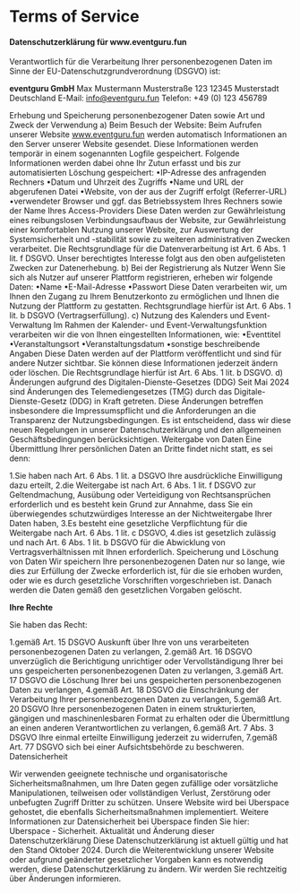 # Terms of Service

<h4>Datenschutzerklärung für www.eventguru.fun</h4>

Verantwortlich für die Verarbeitung Ihrer personenbezogenen Daten im Sinne der EU-Datenschutzgrundverordnung (DSGVO) ist:

<b>eventguru GmbH</b>
Max Mustermann
Musterstraße 123
12345 Musterstadt
Deutschland
E-Mail: info@eventguru.fun
Telefon: +49 (0) 123 456789

Erhebung und Speicherung personenbezogener Daten sowie Art und Zweck der Verwendung
a) Beim Besuch der Website:
Beim Aufrufen unserer Website www.eventguru.fun werden automatisch Informationen an den Server unserer Website gesendet. Diese Informationen werden temporär in einem sogenannten Logfile gespeichert. Folgende Informationen werden dabei ohne Ihr Zutun erfasst und bis zur automatisierten Löschung gespeichert:
•IP-Adresse des anfragenden Rechners
•Datum und Uhrzeit des Zugriffs
•Name und URL der abgerufenen Datei
•Website, von der aus der Zugriff erfolgt (Referrer-URL)
•verwendeter Browser und ggf. das Betriebssystem Ihres Rechners sowie der Name Ihres Access-Providers
Diese Daten werden zur Gewährleistung eines reibungslosen Verbindungsaufbaus der Website, zur Gewährleistung einer komfortablen Nutzung unserer Website, zur Auswertung der Systemsicherheit und -stabilität sowie zu weiteren administrativen Zwecken verarbeitet. Die Rechtsgrundlage für die Datenverarbeitung ist Art. 6 Abs. 1 lit. f DSGVO. Unser berechtigtes Interesse folgt aus den oben aufgelisteten Zwecken zur Datenerhebung.
b) Bei der Registrierung als Nutzer
Wenn Sie sich als Nutzer auf unserer Plattform registrieren, erheben wir folgende Daten:
•Name
•E-Mail-Adresse
•Passwort
Diese Daten verarbeiten wir, um Ihnen den Zugang zu Ihrem Benutzerkonto zu ermöglichen und Ihnen die Nutzung der Plattform zu gestatten. Rechtsgrundlage hierfür ist Art. 6 Abs. 1 lit. b DSGVO (Vertragserfüllung).
c) Nutzung des Kalenders und Event-Verwaltung
Im Rahmen der Kalender- und Event-Verwaltungsfunktion verarbeiten wir die von Ihnen eingestellten Informationen, wie:
•Eventtitel
•Veranstaltungsort
•Veranstaltungsdatum
•sonstige beschreibende Angaben
Diese Daten werden auf der Plattform veröffentlicht und sind für andere Nutzer sichtbar. Sie können diese Informationen jederzeit ändern oder löschen. Die Rechtsgrundlage hierfür ist Art. 6 Abs. 1 lit. b DSGVO.
d) Änderungen aufgrund des Digitalen-Dienste-Gesetzes (DDG)
Seit Mai 2024 sind Änderungen des Telemediengesetzes (TMG) durch das Digitale-Dienste-Gesetz (DDG) in Kraft getreten. Diese Änderungen betreffen insbesondere die Impressumspflicht und die Anforderungen an die Transparenz der Nutzungsbedingungen. Es ist entscheidend, dass wir diese neuen Regelungen in unserer Datenschutzerklärung und den allgemeinen Geschäftsbedingungen berücksichtigen.
Weitergabe von Daten
Eine Übermittlung Ihrer persönlichen Daten an Dritte findet nicht statt, es sei denn:

1.Sie haben nach Art. 6 Abs. 1 lit. a DSGVO Ihre ausdrückliche Einwilligung dazu erteilt,
2.die Weitergabe ist nach Art. 6 Abs. 1 lit. f DSGVO zur Geltendmachung, Ausübung oder Verteidigung von Rechtsansprüchen erforderlich und es besteht kein Grund zur Annahme, dass Sie ein überwiegendes schutzwürdiges Interesse an der Nichtweitergabe Ihrer Daten haben,
3.Es besteht eine gesetzliche Verpflichtung für die Weitergabe nach Art. 6 Abs. 1 lit. c DSGVO,
4.dies ist gesetzlich zulässig und nach Art. 6 Abs. 1 lit. b DSGVO für die Abwicklung von Vertragsverhältnissen mit Ihnen erforderlich.
Speicherung und Löschung von Daten
Wir speichern Ihre personenbezogenen Daten nur so lange, wie dies zur Erfüllung der Zwecke erforderlich ist, für die sie erhoben wurden, oder wie es durch gesetzliche Vorschriften vorgeschrieben ist. Danach werden die Daten gemäß den gesetzlichen Vorgaben gelöscht.

<b>Ihre Rechte</b>

Sie haben das Recht:

1.gemäß Art. 15 DSGVO Auskunft über Ihre von uns verarbeiteten personenbezogenen Daten zu verlangen,
2.gemäß Art. 16 DSGVO unverzüglich die Berichtigung unrichtiger oder Vervollständigung Ihrer bei uns gespeicherten personenbezogenen Daten zu verlangen,
3.gemäß Art. 17 DSGVO die Löschung Ihrer bei uns gespeicherten personenbezogenen Daten zu verlangen,
4.gemäß Art. 18 DSGVO die Einschränkung der Verarbeitung Ihrer personenbezogenen Daten zu verlangen,
5.gemäß Art. 20 DSGVO Ihre personenbezogenen Daten in einem strukturierten, gängigen und maschinenlesbaren Format zu erhalten oder die Übermittlung an einen anderen Verantwortlichen zu verlangen,
6.gemäß Art. 7 Abs. 3 DSGVO Ihre einmal erteilte Einwilligung jederzeit zu widerrufen,
7.gemäß Art. 77 DSGVO sich bei einer Aufsichtsbehörde zu beschweren.
Datensicherheit

Wir verwenden geeignete technische und organisatorische Sicherheitsmaßnahmen, um Ihre Daten gegen zufällige oder vorsätzliche Manipulationen, teilweisen oder vollständigen Verlust, Zerstörung oder unbefugten Zugriff Dritter zu schützen. Unsere Website wird bei Uberspace gehostet, die ebenfalls Sicherheitsmaßnahmen implementiert. Weitere Informationen zur Datensicherheit bei Uberspace finden Sie hier: Uberspace - Sicherheit.
Aktualität und Änderung dieser Datenschutzerklärung
Diese Datenschutzerklärung ist aktuell gültig und hat den Stand Oktober 2024. Durch die Weiterentwicklung unserer Website oder aufgrund geänderter gesetzlicher Vorgaben kann es notwendig werden, diese Datenschutzerklärung zu ändern. Wir werden Sie rechtzeitig über Änderungen informieren.
